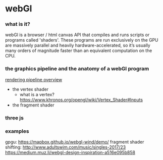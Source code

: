 webGl
=====

### what is it?

webGl is a browser / html canvas API that compiles and runs scripts or programs called 'shaders'. These programs are run exclusively on the GPU are massively parallel and heavily hardware-accelerated, so it’s usually many orders of magnitude faster than an equivalent computation on the CPU.


### the graphics pipeline and the anatomy of a webGl program
[rendering pipeline overview](https://www.khronos.org/opengl/wiki/Rendering_Pipeline_Overview)

- the vertex shader
  - what is a vertex?
  https://www.khronos.org/opengl/wiki/Vertex_Shader#Inputs
- the fragment shader

### three js

### examples

gpgu: https://mapbox.github.io/webgl-wind/demo/
fragment shader shifting: http://www.adultswim.com/music/singles-2017/23
https://medium.muz.li/webgl-design-inspiration-a516e095b858